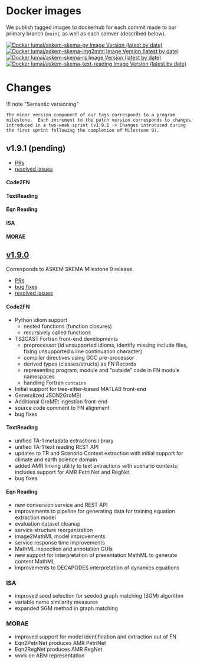 <!-- ## [v1.9.?] (pending)
## [v1.9.?](https://github.com/ml4ai/skema/releases/tag/v1.9.?)

### Code2FN

### TextReading

### Eqn Reading

### ISA

### MORAE -->

# Docker images

We publish tagged images to dockerhub for each commit made to our primary branch (`main`), as well as each semver (described below).

[![Docker lumai/askem-skema-py Image Version (latest by date)](https://img.shields.io/docker/v/lumai/askem-skema-py?sort=date&logo=docker&label=lumai%2Faskem-skema-py)](https://hub.docker.com/r/lumai/askem-skema-py)  
[![Docker lumai/askem-skema-img2mml Image Version (latest by date)](https://img.shields.io/docker/v/lumai/askem-skema-img2mml?sort=date&logo=docker&label=lumai%2Faskem-skema-img2mml)](https://hub.docker.com/r/lumai/askem-skema-img2mml)  
[![Docker lumai/askem-skema-rs Image Version (latest by date)](https://img.shields.io/docker/v/lumai/askem-skema-rs?sort=date&logo=docker&label=lumai%2Faskem-skema-rs)](https://hub.docker.com/r/lumai/askem-skema-rs)  
[![Docker lumai/askem-skema-text-reading Image Version (latest by date)](https://img.shields.io/docker/v/lumai/askem-skema-text-reading?sort=date&logo=docker&label=lumai%2Faskem-skema-text-reading)](https://hub.docker.com/r/lumai/askem-skema-text-reading)

# Changes

!!! note "Semantic versioning"

    The minor version component of our tags corresponds to a program milestone.  Each increment to the patch version corresponds to changes introduced in a two-week sprint (v1.9.1 -> Changes introduced during the first sprint following the completion of Milestone 9).

## v1.9.1 (pending)
<!-- ## [v1.9.1](https://github.com/ml4ai/skema/releases/tag/v1.9.1) -->

- [PRs](https://github.com/ml4ai/skema/pulls?q=is%3Apr+is%3Amerged+merged%3A2023-08-21..2023-09-03)
- [resolved issues](https://github.com/ml4ai/skema/issues?q=is%3Aissue+is%3Aclosed+closed%3A2023-08-21..2023-09-03)
<!-- - [bug fixes](https://github.com/ml4ai/skema/issues?q=is%3Aissue+is%3Aclosed+closed%3A2023-08-21..2023-09-03+label%3A%22bug%22)
- [resolved issues](https://github.com/ml4ai/skema/issues?q=is%3Aissue+is%3Aclosed+closed%3A2023-08-21..2023-09-03+-label%3A%22bug%22+) -->

#### Code2FN

<!-- is:pr is:merged merged:2023-08-21..2023-09-03 label:"Code2FN"  -->
<!-- - [PRs](https://github.com/ml4ai/skema/pulls?q=is%3Apr+is%3Amerged+merged%3A2023-08-21..2023-09-03+label%3A%22Code2FN%22) -->

#### TextReading

#### Eqn Reading

#### ISA

#### MORAE

## [v1.9.0](https://github.com/ml4ai/skema/releases/tag/v1.9.0)
  
Corresponds to ASKEM SKEMA Milestone 9 release.

- [PRs](https://github.com/ml4ai/skema/pulls?q=is%3Apr+is%3Amerged+merged%3A2023-05-01..2023-07-31)
- [bug fixes](https://github.com/ml4ai/skema/issues?q=is%3Aissue+is%3Aclosed+closed%3A2023-05-01..2023-07-31+label%3A%22bug%22)
- [resolved issues](https://github.com/ml4ai/skema/issues?q=is%3Aissue+is%3Aclosed+closed%3A2023-05-01..2023-07-31+-label%3A%22bug%22+)

#### Code2FN
- Python idiom support
  - nested functions (function closures)
  - recursively called functions
- TS2CAST Fortran front-end developments
  - preprocessor (id unsupported idioms, identify missing include files, fixing unsupported `&` line continuation character)
  - compiler directives using GCC pre-processor
  - derived types (classes/structs) as FN Records
  - representing program, module and "outside" code in FN module namespaces
  - handling Fortran `contains`
- Initial support for tree-sitter-based MATLAB front-end
- Generalized JSON2GroMEt
- Additional GroMEt ingestion front-end
- source code comment to FN alignment
- bug fixes

#### TextReading
- unified TA-1 metadata extractions library
- unified TA-1 text reading REST API
- updates to TR and Scenario Context extraction with initial support for climate and earth science domain
- added AMR linking utility to text extractions with scenario contexts; includes support for AMR Petri Net and RegNet
- bug fixes

#### Eqn Reading
- new conversion service and REST API
- improvements to pipeline for generating data for training equation extraction model
- evaluation dataset cleanup
- service structure reorganization
- image2MathML model improvements
- service response time improvements
- MathML inspection and annotation GUIs
- new support for interpretation of presentation MathML to generate content MathML
- improvements to DECAPODES interpretation of dynamics equations

### ISA
- improved seed selection for seeded graph matching (SGM) algorithm
- variable name similarity measures
- expanded SGM method in graph matching

### MORAE
- improved support for model identification and extraction out of FN
- Eqn2PetriNet produces AMR PetriNet
- Eqn2RegNet produces AMR RegNet
- work on ABM representation


<!-- ## [v1.9.?] (pending)
## [v1.9.?](https://github.com/ml4ai/skema/releases/tag/v1.9.?)

### Code2FN

### TextReading

### Eqn Reading

### ISA

### MORAE -->